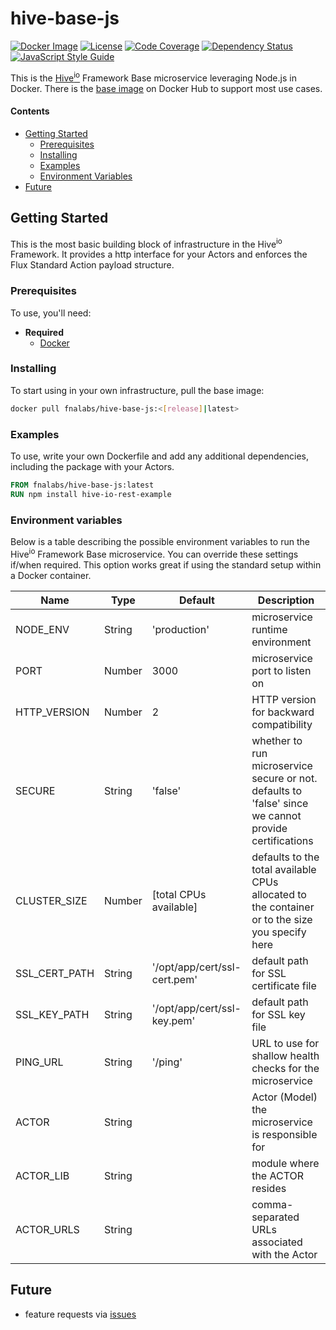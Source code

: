 # hive-base-js

[![Docker Image][docker-image]][docker-url]
[![License][license-image]][license-url]
[![Code Coverage][codecov-image]][codecov-url]
[![Dependency Status][depstat-image]][depstat-url]
[![JavaScript Style Guide][style-image]][style-url]

This is the [Hive<sup>io</sup>](https://hiveframework.io/) Framework Base microservice leveraging Node.js in Docker. There is the [base image](https://hub.docker.com/r/fnalabs/hive-base-js/) on Docker Hub to support most use cases.

#### Contents

- [Getting Started](#getting-started)
  - [Prerequisites](#prerequisites)
  - [Installing](#installing)
  - [Examples](#examples)
  - [Environment Variables](#environment-variables)
- [Future](#future)

## Getting Started

This is the most basic building block of infrastructure in the Hive<sup>io</sup> Framework. It provides a http interface for your Actors and enforces the Flux Standard Action payload structure.

### Prerequisites

To use, you'll need:

- **Required**
  - [Docker](https://www.docker.com/)

### Installing

To start using in your own infrastructure, pull the base image:

```sh
docker pull fnalabs/hive-base-js:<[release]|latest>
```

### Examples

To use, write your own Dockerfile and add any additional dependencies, including the package with your Actors.

```dockerfile
FROM fnalabs/hive-base-js:latest
RUN npm install hive-io-rest-example
```

### Environment variables

Below is a table describing the possible environment variables to run the Hive<sup>io</sup> Framework Base microservice. You can override these settings if/when required. This option works great if using the standard setup within a Docker container.

Name               | Type    | Default                       | Description
------------------ | ------- | ----------------------------- | -------------------------------------------------------
NODE_ENV           | String  | 'production'                  | microservice runtime environment
PORT               | Number  | 3000                          | microservice port to listen on
HTTP_VERSION       | Number  | 2                             | HTTP version for backward compatibility
SECURE             | String  | 'false'                       | whether to run microservice secure or not. defaults to 'false' since we cannot provide certifications
CLUSTER_SIZE       | Number  | [total CPUs available]        | defaults to the total available CPUs allocated to the container or to the size you specify here
SSL_CERT_PATH      | String  | '/opt/app/cert/ssl-cert.pem'  | default path for SSL certificate file
SSL_KEY_PATH       | String  | '/opt/app/cert/ssl-key.pem'   | default path for SSL key file
PING_URL           | String  | '/ping'                       | URL to use for shallow health checks for the microservice
ACTOR              | String  |                               | Actor (Model) the microservice is responsible for
ACTOR_LIB          | String  |                               | module where the ACTOR resides
ACTOR_URLS         | String  |                               | comma-separated URLs associated with the Actor

## Future

- feature requests via [issues](https://github.com/fnalabs/hive-base-js/issues)

[docker-image]: https://images.microbadger.com/badges/version/fnalabs/hive-base-js.svg
[docker-url]: https://hub.docker.com/r/fnalabs/hive-base-js/

[license-image]: https://img.shields.io/badge/License-Apache%202.0-blue.svg
[license-url]: https://github.com/fnalabs/hive-base-js/blob/master/LICENSE

[codecov-image]: https://img.shields.io/codecov/c/github/fnalabs/hive-base-js.svg
[codecov-url]: https://codecov.io/gh/fnalabs/hive-base-js

[depstat-image]: https://img.shields.io/david/fnalabs/hive-base-js.svg
[depstat-url]: https://david-dm.org/fnalabs/hive-base-js

[style-image]: https://img.shields.io/badge/code_style-standard-brightgreen.svg
[style-url]: https://standardjs.com
